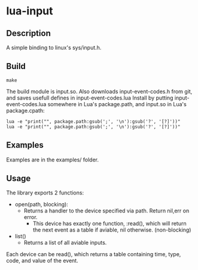 lua-input
=========

Description
-----------
A simple binding to linux's sys/input.h.



Build
-----

    make

The build module is input.so.
Also downloads input-event-codes.h from git, and saves usefull defines in input-event-codes.lua
Install by putting input-event-codes.lua somewhere in Lua's package.path, and input.so in Lua's package.cpath:

    lua -e "print("", package.path:gsub(';', '\n'):gsub('?', '[?]'))"
    lua -e "print("", package.path:gsub(';', '\n'):gsub('?', '[?]'))"



Examples
--------
Examples are in the examples/ folder.



Usage
-----
The library exports 2 functions:

* open(path, blocking):
  + Returns a handler to the device specified via path. Return nil,err on error.
    * This device has exactly one function, :read(), which will return the next event as a table if aviable, nil otherwise. (non-blocking)
* list()
  + Returns a list of all aviable inputs.

Each device can be read(), which returns a table containing time, type, code, and value of the event.
